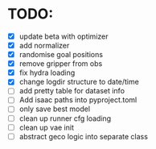 # TODO:

- [x] update beta with optimizer
- [x] add normalizer
- [x] randomise goal positions
- [x] remove gripper from obs
- [x] fix hydra loading
- [x] change logdir structure to date/time
- [ ] add pretty table for dataset info
- [ ] Add isaac paths into pyproject.toml
- [ ] only save best model
- [ ] clean up runner cfg loading
- [ ] clean up vae init
- [ ] abstract geco logic into separate class
